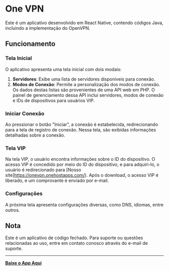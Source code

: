 # One VPN

Este é um aplicativo desenvolvido em React Native, contendo códigos Java, incluindo a implementação do OpenVPN.

## Funcionamento

### Tela Inicial

O aplicativo apresenta uma tela inicial com dois modais:

1. **Servidores**: Exibe uma lista de servidores disponíveis para conexão.
2. **Modos de Conexão**: Permite a personalização dos modos de conexão. Os dados destas listas são provenientes de uma API web em PHP. O painel de gerenciamento dessa API inclui servidores, modos de conexão e IDs de dispositivos para usuários VIP.

### Iniciar Conexão

Ao pressionar o botão "Iniciar", a conexão é estabelecida, redirecionando para a tela de registro de conexão. Nessa tela, são exibidas informações detalhadas sobre a conexão.

### Tela VIP

Na tela VIP, o usuário encontra informações sobre o ID do dispositivo. O acesso VIP é concedido por meio do ID do dispositivo, e para adquiri-lo, o usuário é redirecionado para [Nosso site]https://onevpn.onehostapps.com/). Após o download, o acesso VIP é liberado, e um comprovante é enviado por e-mail.

### Configurações

A próxima tela apresenta configurações diversas, como DNS, idiomas, entre outros.

## Nota

Este é um aplicativo de código fechado. Para suporte ou questões relacionadas ao uso, entre em contato conosco através do e-mail de suporte.

---

[**Baixe o App Aqui**](https://play.google.com/store/apps/details?id=com.one.vpnapp)
